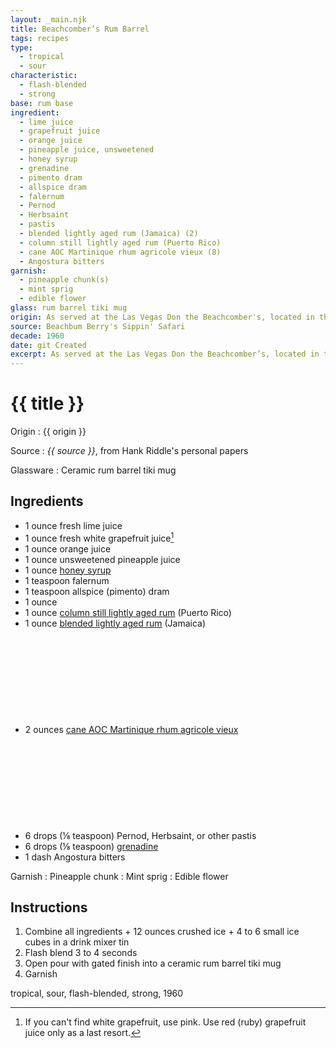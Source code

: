 ```yaml
---
layout: _main.njk
title: Beachcomber’s Rum Barrel
tags: recipes
type:
  - tropical
  - sour
characteristic:
  - flash-blended
  - strong
base: rum base
ingredient:
  - lime juice
  - grapefruit juice
  - orange juice
  - pineapple juice, unsweetened
  - honey syrup
  - grenadine
  - pimento dram
  - allspice dram
  - falernum
  - Pernod
  - Herbsaint
  - pastis
  - blended lightly aged rum (Jamaica) (2)
  - column still lightly aged rum (Puerto Rico)
  - cane AOC Martinique rhum agricole vieux (8)
  - Angostura bitters
garnish:
  - pineapple chunk(s)
  - mint sprig
  - edible flower
glass: rum barrel tiki mug
origin: As served at the Las Vegas Don the Beachcomber's, located in the Sahara Hotel, circa 1965.
source: Beachbum Berry's Sippin' Safari
decade: 1960
date: git Created
excerpt: As served at the Las Vegas Don the Beachcomber’s, located in the Sahara Hotel, circa 1965.
---
```

<!-- markdownlint-disable MD025 -->
# {{ title }}
<!-- markdownlint-enable MD025 -->

Origin
  : {{ origin }}

Source
  : <cite><span data-pagefind-filter="Source">{{ source }}</span></cite>, from Hank Riddle's personal papers

Glassware
  : Ceramic rum barrel tiki mug

## Ingredients

* 1 ounce fresh lime juice
* 1 ounce fresh white grapefruit juice[^1]
* 1 ounce orange juice
* 1 ounce unsweetened pineapple juice
* 1 ounce [honey syrup](/mixes/honey-syrup/)
* 1 teaspoon falernum
* 1 teaspoon allspice (pimento) dram
* 1 ounce
* 1 ounce [column still lightly aged rum](/rums/07-rum-column-still-lightly-aged/) (Puerto Rico)
* 1 ounce [blended lightly aged rum](/rums/04-rum-blended-lightly-aged/) (Jamaica)<icon-l space="1em" class="bigger" label="(2)"><span class="with-icon"><svg class="icon"><use href="/assets/images/icons/circle-2.svg#circle-2"></use></svg></span></icon-l>
* 2 ounces [cane AOC Martinique rhum agricole vieux](/rums/04-rhum-cane-aoc-martinique-rhum-agricole-vieux/)<icon-l space="1em" label="(8)" class="bigger"><span class="with-icon"><svg class="icon"><use href="/assets/images/icons/circle-8.svg#circle-8"></use></svg></span></icon-l>
* 6 drops (&frac18; teaspoon) Pernod, Herbsaint, or other pastis
* 6 drops (&frac18; teaspoon) [grenadine](/mixes/grenadine)
* 1 dash Angostura bitters

[^1]: If you can't find white grapefruit, use pink. Use red (ruby) grapefruit juice only as a last resort.

Garnish
  : Pineapple chunk
  : <span data-pagefind-filter="Garnish">Mint sprig</span>
  : <span data-pagefind-filter="Garnish">Edible flower</span>

## Instructions

1. Combine all ingredients + 12 ounces crushed ice + 4 to 6 small ice cubes in a drink mixer tin
2. Flash blend 3 to 4 seconds
3. Open pour with gated finish into a ceramic rum barrel tiki mug
4. Garnish

<div
  class="sr-only"
  data-cat[0]="Drink"
  data-type[0]="Tropical"
  data-type[1]="Sour"
  data-char[0]="Flash-blended"
  data-char[1]="Strong"
  data-base[0]="Rum/Cane spirits"
  data-ingredient[0]="Lime juice"
  data-ingredient[1]="Grapefruit juice"
  data-ingredient[2]="Orange juice"
  data-ingredient[3]="Pineapple juice, unsweetened"
  data-ingredient[4]="Honey syrup"
  data-ingredient[5]="Grenadine"
  data-ingredient[6]="Pimento dram"
  data-ingredient[7]="Allspice dram"
  data-ingredient[8]="Falernum"
  data-ingredient[9]="Pernod"
  data-ingredient[10]="Herbsaint"
  data-ingredient[11]="Pastis"
  data-ingredient[12]="Blended lightly aged rum [2]"
  data-ingredient[13]="Blended lightly aged rum (Jamaica) [2]"
  data-ingredient[14]="Column still lightly aged rum (Puerto Rico)"
  data-ingredient[15]="Cane AOC Martinique rhum agricole vieux [8]"
  data-ingredient[16]="Angostura bitters"
  data-pantry[0]="Mint sprig"
  data-pantry[1]="Edible flower"
  data-garnish[0]="Pineapple chunk(s)"
  data-glass[0]="Tiki mug, rum barrel"
  data-glass[1]="Tiki mug"
  data-origin[0]="Don the Beachcomber"
  data-origin[1]="Donn Beach"
  data-origin[2]="Ernest Raymond Gantt"
  data-decade[0]="1960"
  data-pagefind-filter="
    Category[data-cat[0]],
    Type[data-type[0]],
    Type[data-type[1]],
    Characteristic[data-char[0]],
    Characteristic[data-char[1]],
    Base[data-base[0]],
    Ingredient[data-ingredient[0]],
    Ingredient[data-ingredient[1]],
    Ingredient[data-ingredient[2]],
    Ingredient[data-ingredient[3]],
    Ingredient[data-ingredient[4]],
    Ingredient[data-ingredient[5]],
    Ingredient[data-ingredient[6]],
    Ingredient[data-ingredient[7]],
    Ingredient[data-ingredient[8]],
    Ingredient[data-ingredient[9]],
    Ingredient[data-ingredient[10]],
    Ingredient[data-ingredient[11]],
    Ingredient[data-ingredient[12]],
    Ingredient[data-ingredient[13]],
    Ingredient[data-ingredient[14]],
    Ingredient[data-ingredient[15]],
    Bitters[data-ingredient[16]],
    Pantry[data-pantry[0]],
    Pantry[data-pantry[1]],
    Juice[data-ingredient[0]],
    Juice[data-ingredient[1]],
    Juice[data-ingredient[2]],
    Juice[data-ingredient[3]],
    Syrup[data-ingredient[4]],
    Syrup[data-ingredient[5]],
    Liquor[data-ingredient[6]],
    Liquor[data-ingredient[7]],
    Liquor[data-ingredient[8]],
    Liquor[data-ingredient[9]],
    Liquor[data-ingredient[10]],
    Liquor[data-ingredient[11]],
    Liquor[data-ingredient[12]],
    Liquor[data-ingredient[13]],
    Liquor[data-ingredient[14]],
    Liquor[data-ingredient[15]],
    Liquor[data-ingredient[16]],
    Garnish[data-garnish[0]],
    Glassware[data-glass[0]],
    Glassware[data-glass[1]],
    Origin[data-origin[0]],
    Origin[data-origin[1]],
    Origin[data-origin[2]],
    Decade[data-decade[0]]
  "
>
</div>

<div class="keywords" aria-hidden>tropical, sour, flash-blended, strong, 1960</div>
